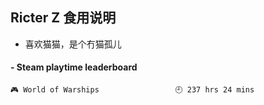 ## Ricter Z 食用说明
- 喜欢猫猫，是个冇猫孤儿

<!-- steam-box start -->
#### - Steam playtime leaderboard
```text
🎮 World of Warships                 🕘 237 hrs 24 mins
```
<!-- Powered by https://github.com/YouEclipse/steam-box . -->
<!-- steam-box end -->

